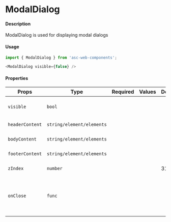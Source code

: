 # ModalDialog

#### Description

ModalDialog is used for displaying modal dialogs

#### Usage

```js
import { ModalDialog } from 'asc-web-components';

<ModalDialog visible={false} />
```

#### Properties

| Props           | Type                      | Required | Values | Default | Description                                      |
| --------------- | ------------------------- | :------: | -------| ------- | ------------------------------------------------ |
| `visible`       | `bool`                    |          |        |         | Display dialog or not                            |
| `headerContent` | `string/element/elements` |          |        |         | Header content                                   |
| `bodyContent`   | `string/element/elements` |          |        |         | Body content                                     |
| `footerContent` | `string/element/elements` |          |        |         | Footer content                                   |
| `zIndex`        | `number`                  |          |        |   310   | CSS z-index                                      |
| `onClose`       | `func`                    |          |        |         | Will be triggered when a close button is clicked |